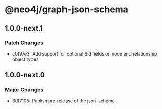 # @neo4j/graph-json-schema

## 1.0.0-next.1

### Patch Changes

- c0f97e3: Add support for optional $id fields on node and relationship object types

## 1.0.0-next.0

### Major Changes

- 3df7105: Publish pre-release of the json-schema
